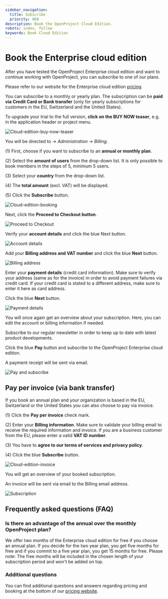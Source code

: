 ```yaml
---
sidebar_navigation:
  title: Subscribe
  priority: 960
description: Book the OpenProject Cloud Edition.
robots: index, follow
keywords: Book Cloud Edition
---
```

# Book the Enterprise cloud edition

After you have tested the OpenProject Enterprise cloud edition and want to continue working with OpenProject, you can subscribe to one of our plans.

Please refer to our website for the Enterprise cloud edition [pricing](https://www.openproject.org/pricing/).

You can subscribe to a monthly or yearly plan. The subscription can be **paid via Credit Card or Bank transfer** (only for yearly subscriptions for customers in the EU, Switzerland and the United States).



To upgrade your trial to the full version, **click on the BUY NOW teaser**, e.g. in the application header or project menu.

![Cloud-edition-buy-now-teaser](Cloud-edition-buy-now-teaser.png)

You will be directed to -> *Administration* -> *Billing*.

(1) First, choose if you want to subscribe to an **annual or monthly plan**.

(2) Select the **amount of users** from the drop-down list. It is only possible to book members in the steps of 5, minimum 5 users.

(3) Select your **country** from the drop-down list.

(4) The **total amount** (excl. VAT) will  be displayed.

(5) Click the **Subscribe** button.

![Cloud-edition-booking](Cloud-edition-booking.png)

Next, click the **Proceed to Checkout button**.

![Proceed to Checkout](image-20200115140341853.png)

Verify your **account details** and click the blue Next button.

![Account details](image-20200115140444053.png)

Add your **Billing address and VAT number** and click the blue **Next** button.

![Billing address](image-20200115140630463.png)

Enter your **payment details** (credit card information). Make sure to verify your address (same as for the invoice) in order to avoid payment failures via credit card. If your credit card is stated to a different address, make sure to enter it here as card address.

Click the blue **Next** button.

![Payment details](image-20200115140927046.png)

You will once again get an overview about your subscription. 
Here, you can edit the account or billing information if needed.

Subscribe to our regular newsletter in order to keep up to date with latest product developments.

Click the blue **Pay** button and subscribe to the OpenProject Enterprise cloud edition.

A payment receipt will be sent via email.

![Pay and subscribe](image-20200115141131383.png)

## Pay per invoice (via bank transfer)

If you book an annual plan and your organization is based in the EU, Switzerland or the United States you can also choose to pay via invoice.

(1) Click the **Pay per invoice** check mark.

(2) Enter your **Billing information**. Make sure to validate your billing email to receive the required information and invoice.
If you are a business customer from the EU, please enter a valid **VAT ID number**.

(3) You have to **agree to our terms of services and privacy policy**.

(4) Click the blue **Subscribe** button.

 ![Cloud-edition-invoice](Cloud-edition-invoice.png)

You will get an overview of your booked subscription.

An invoice will be sent via email to the Billing email address.

![Subscription](image-20200115141724205.png)

## Frequently asked questions (FAQ)

### Is there an advantage of the annual over the monthly OpenProject plan?

We offer two months of the Enterprise cloud edition for free if you choose an annual plan. If you decide for the two year plan, you get five months for free and if you commit to a five year plan, you get 15 months for free. 
Please note: The free months will be included in the chosen length of your subscription period and won't be added on top.

### Additional questions

You can find additional questions and answers regarding pricing and booking at the bottom of our [pricing website](https://www.openproject.org/pricing/#FAQ).